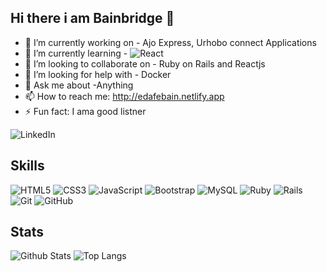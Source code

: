 ## Hi there i am Bainbridge 👋

- 🔭 I’m currently working on - Ajo Express, Urhobo connect Applications
- 🌱 I’m currently learning - ![React](https://img.shields.io/badge/react-%2320232a.svg?style=for-the-badge&logo=react&logoColor=%2361DAFB)
- 👯 I’m looking to collaborate on - Ruby on Rails and Reactjs
- 🤔 I’m looking for help with - Docker
- 💬 Ask me about -Anything
- 📫 How to reach me: http://edafebain.netlify.app 
- ⚡ Fun fact: I ama good listner

![LinkedIn](https://img.shields.io/badge/linkedin-%230077B5.svg?style=for-the-badge&logo=linkedin&logoColor=white)

## Skills

![HTML5](https://img.shields.io/badge/-HTML5-E34F26?style=flat-square&logo=html5&logoColor=white)
![CSS3](https://img.shields.io/badge/-CSS3-1572B6?style=flat-square&logo=css3)
![JavaScript](https://img.shields.io/badge/-JavaScript-black?style=flat-square&logo=javascript)
![Bootstrap](https://img.shields.io/badge/-Bootstrap-563D7C?style=flat-square&logo=bootstrap)
![MySQL](https://img.shields.io/badge/-MySQL-black?style=flat-square&logo=mysql)
![Ruby](https://img.shields.io/badge/ruby-%23CC342D.svg?style=for-the-badge&logo=ruby&logoColor=white)
![Rails](https://img.shields.io/badge/rails-%23CC0000.svg?style=for-the-badge&logo=ruby-on-rails&logoColor=white)
![Git](https://img.shields.io/badge/-Git-black?style=flat-square&logo=git)
![GitHub](https://img.shields.io/badge/-GitHub-181717?style=flat-square&logo=github)


## Stats

![Github Stats](https://github-readme-stats.vercel.app/api?username=bainbridge01&count_private=true&show_icons=true&include_all_commits=true&theme=prussian&layout=compact)
![Top Langs](https://github-readme-stats.vercel.app/api/top-langs/?username=bainbridge01&hide=TeX&layout=compact&theme=prussian)




